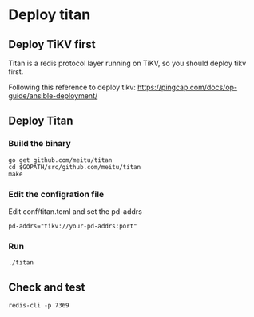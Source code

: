 # Deploy titan

## Deploy TiKV first

Titan is a redis protocol layer running on TiKV, so you should deploy tikv first.

Following this reference to deploy tikv: https://pingcap.com/docs/op-guide/ansible-deployment/


## Deploy Titan

### Build the binary

```
go get github.com/meitu/titan
cd $GOPATH/src/github.com/meitu/titan
make 
```

### Edit the configration file

Edit conf/titan.toml and set the pd-addrs

```
pd-addrs="tikv://your-pd-addrs:port"
```

### Run

```
./titan
```

## Check and test

```
redis-cli -p 7369
```
